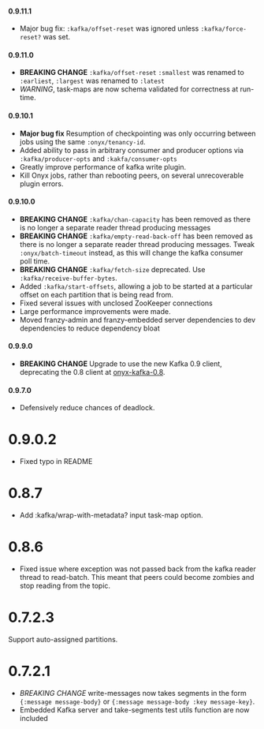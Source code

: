 #### 0.9.11.1
* Major bug fix: `:kafka/offset-reset` was ignored unless `:kafka/force-reset?` was set.

#### 0.9.11.0
* **BREAKING CHANGE** `:kafka/offset-reset` `:smallest` was renamed to `:earliest`, `:largest` was renamed to `:latest`
* *WARNING*, task-maps are now schema validated for correctness at run-time.

#### 0.9.10.1
* **Major bug fix** Resumption of checkpointing was only occurring between jobs using the same `:onyx/tenancy-id`.
* Added ability to pass in arbitrary consumer and producer options via `:kafka/producer-opts` and `:kakfa/consumer-opts`
* Greatly improve performance of kafka write plugin.
* Kill Onyx jobs, rather than rebooting peers, on several unrecoverable plugin errors.

#### 0.9.10.0
* **BREAKING CHANGE** `:kafka/chan-capacity` has been removed as there is no longer a separate reader thread producing messages
* **BREAKING CHANGE** `:kafka/empty-read-back-off` has been removed as there is no longer a separate reader thread producing messages. Tweak `:onyx/batch-timeout` instead, as this will change the kafka consumer poll time.
* **BREAKING CHANGE** `:kafka/fetch-size` deprecated. Use `:kafka/receive-buffer-bytes`.
* Added `:kafka/start-offsets`, allowing a job to be started at a particular offset on each partition that is being read from.
* Fixed several issues with unclosed ZooKeeper connections
* Large performance improvements were made.
* Moved franzy-admin and franzy-embedded server dependencies to dev dependencies to reduce dependency bloat

#### 0.9.9.0
* **BREAKING CHANGE** Upgrade to use the new Kafka 0.9 client, deprecating the 0.8 client at [onyx-kafka-0.8](http://www.github.com/onyx-platform/onyx-kafka-0.8).

#### 0.9.7.0
* Defensively reduce chances of deadlock.

# 0.9.0.2
* Fixed typo in README

# 0.8.7
* Add :kafka/wrap-with-metadata? input task-map option.

# 0.8.6
* Fixed issue where exception was not passed back from the kafka reader thread to read-batch. This meant that peers could become zombies and stop reading from the topic.


# 0.7.2.3
Support auto-assigned partitions.

# 0.7.2.1
* *BREAKING CHANGE* write-messages now takes segments in the form `{:message message-body}` or `{:message message-body :key message-key}`. 
* Embedded Kafka server and take-segments test utils function are now included
